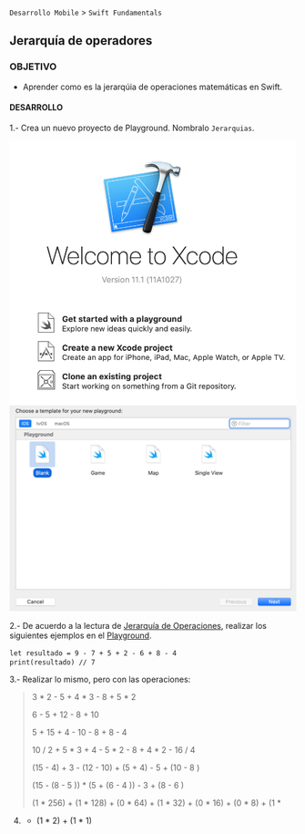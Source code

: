 
`Desarrollo Mobile` > `Swift Fundamentals`


## Jerarquía de operadores

### OBJETIVO

- Aprender como es la jerarqúia de operaciones matemáticas en Swift.

#### DESARROLLO

1.- Crea un nuevo proyecto de Playground. Nombralo `Jerarquias`.

![](0.png)
![](1.png)


2.- De acuerdo a la lectura de [Jerarquía de Operaciones](https://www.ditutor.com/numeros_naturales/jerarquia_operaciones.html), realizar los siguientes ejemplos en el [Playground](Jerarquia.playground).

```
let resultado = 9 - 7 + 5 + 2 - 6 + 8 - 4
print(resultado) // 7
```

3.- Realizar lo mismo, pero con las operaciones:

> 3 * 2 - 5 + 4 * 3 - 8 + 5 * 2
> 
> 6 - 5 + 12 - 8 + 10
> 
> 5 + 15 + 4 - 10 - 8 + 8 - 4
> 
> 10 / 2 + 5 * 3 + 4 - 5 * 2 - 8 + 4 * 2 - 16 / 4
> 
> (15 - 4) + 3 - (12 - 10) + (5 + 4) - 5 + (10 - 8 )
> 
> (15 - (8 - 5 )) * (5 + (6 - 4 )) - 3 + (8 - 6 )
> 
>  (1 * 256) + (1 * 128) + (0 * 64) + (1 * 32) + (0 * 16) + (0 * 8) + (1 *
4) + (1 * 2) + (1 * 1)
